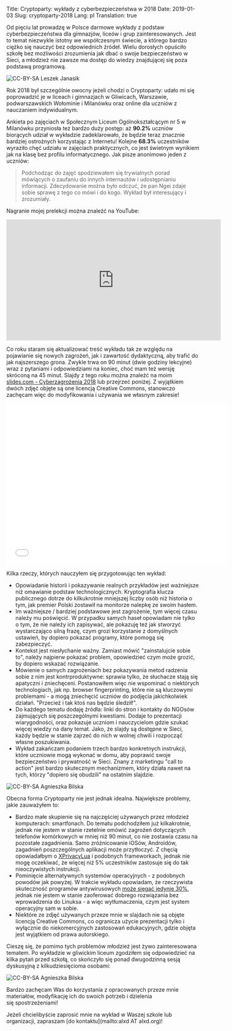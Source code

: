 Title: Cryptoparty: wykłady z cyberbezpieczeństwa w 2018
Date: 2019-01-03
Slug: cryptoparty-2018
Lang: pl
Translation: true

Od pięciu lat prowadzę w Polsce darmowe wykłady z podstaw cyberbezpieczeństwa dla gimnazjów, liceów i grup zainteresowanych. Jest to temat niezwykle istotny we współczesnym świecie, a którego bardzo ciężko się nauczyć bez odpowiednich źródeł.  Wielu dorosłych opuściło szkołę bez możliwości zrozumienia jak dbać o swoje bezpieczeństwo w Sieci, a młodzież nie zawsze ma dostęp do wiedzy znajdującej się poza podstawą programową.

![CC-BY-SA Leszek Janasik](/images/25_cryptoparty2018/milanowek.jpg)

Rok 2018 był szczególnie owocny jeżeli chodzi o Cryptoparty: udało mi się poprowadzić je w liceach i gimnazjach w Gliwicach, Warszawie, podwarszawskich Wołominie i Milanówku oraz online dla uczniów z nauczaniem indywidualnym.

Ankieta po zajęciach w Społecznym Liceum Ogólnokształcącym nr 5 w Milanówku przyniosła też bardzo duży postęp: aż **90.2%** uczniów biorących udział w wykładzie zadeklarowało, że będzie teraz znacznie bardziej ostrożnych korzystając z Internetu! Kolejne **68.3%** uczestników wyraziło chęć udziału w zajęciach praktycznych, co jest świetnym wynikiem jak na klasę bez profilu informatycznego. Jak pisze anonimowo jeden z uczniów:

> Podchodząc do zajęć spodziewałem się trywialnych porad mówiących o zaufaniu do innych internautów i udostępnianiu informacji. Zdecydowanie można było odczuć, że pan Ngei zdaje sobie sprawę z tego co mówi i do kogo. Wykład był interesujący i zrozumiały.

Nagranie mojej prelekcji można znaleźć na YouTube:

<iframe width="560" height="315" src="https://www.youtube-nocookie.com/embed/lhbVt7WPvG0" frameborder="0" allow="accelerometer; autoplay; encrypted-media; gyroscope; picture-in-picture" allowfullscreen></iframe>

Co roku staram się aktualizować treść wykładu tak ze względu na pojawianie się nowych zagrożeń, jak i zawartość dydaktyczną, aby trafić do jak najszerszego grona. Zwykle trwa on 90 minut (dwie godziny lekcyjne) wraz z pytaniami i odpowiedziami na koniec, choć mam też wersję skróconą na 45 minut. Slajdy z tego roku można znaleźć na moim [slides.com - Cyberzagrożenia 2018](https://slides.com/pawelngei/cyberzagrozenia18) lub przejrzeć poniżej. Z wyjątkiem dwóch zdjęć objęte są one licencją Creative Commons, stanowczo zachęcam więc do modyfikowania i używania we własnym zakresie!

<iframe src="//slides.com/pawelngei/cyberzagrozenia18/embed" width="576" height="420" scrolling="no" frameborder="0" webkitallowfullscreen mozallowfullscreen allowfullscreen></iframe>

Kilka rzeczy, których nauczyłem się przygotowując ten wykład:

* Opowiadanie historii i pokazywanie realnych przykładów jest ważniejsze niż omawianie podstaw technologicznych. Kryptografia klucza publicznego dotrze do kilkukrotnie mniejszej liczby osób niż historia o tym, jak premier Polski zostawił na monitorze nalepkę ze swoim hasłem.
* Im ważniejsze / bardziej podstawowe jest zagrożenie, tym więcej czasu należy mu poświęcić. W przypadku samych haseł opowiadam nie tylko o tym, że nie należy ich zapisywać, ale pokazuję też jak stworzyć wystarczająco silną frazę, czym grozi korzystanie z domyślnych ustawień, by dopiero pokazać programy, które pomogą się zabezpieczyć.
* Kontekst jest niesłychanie ważny. Zamiast mówić "zainstalujcie sobie to", należy najpierw pokazać problem, opowiedzieć czym może grozić, by dopiero wskazać rozwiązanie.
* Mówienie o samych zagrożeniach bez pokazywania metod radzenia sobie z nim jest kontrproduktywne: sprawia tylko, że słuchacze stają się apatyczni i zniechęceni. Postanowiłem więc nie wspominać o niektórych technologiach, jak np. browser fingerprinting, które nie są kluczowymi problemami - a mogą zniechęcić uczniów do podjęcia jakichkolwiek działań. "Przecież i tak ktoś nas będzie śledził!".
* Do każdego tematu dodaję źródła: linki do stron i kontakty do NGOsów zajmujących się poszczególnymi kwestiami. Dodaje to prezentacji wiarygodności, oraz pokazuje uczniom i nauczycielom gdzie szukać więcej wiedzy na dany temat. Jako, że slajdy są dostępne w Sieci, każdy będzie w stanie zajrzeć do nich w wolnej chwili i rozpocząć własne poszukiwania.
* Wykład zakańczam podaniem trzech bardzo konkretnych instrukcji, które uczniowie mogą wykonać w domu, aby poprawić swoje bezpieczeństwo i prywatność w Sieci. Znany z marketingu "call to action" jest bardzo skutecznym mechanizmem, który działa nawet na tych, którzy "dopiero się obudzili" na ostatnim slajdzie.

![CC-BY-SA Agnieszka Bilska](/images/25_cryptoparty2018/gliwice_makers.jpg)

Obecna forma Cryptoparty nie jest jednak idealna. Największe problemy, jakie zauważyłem to:

* Bardzo małe skupienie się na najczęściej używanych przez młodzież komputerach: smartfonach. Do tematu podchodziłem już kilkakrotnie, jednak nie jestem w stanie rzetelnie omówić zagrożeń dotyczących telefonów komórkowych w mniej niż 90 minut, co nie zostawia czasu na pozostałe zagadnienia. Samo zróżnicowanie iOSów, Androidów, zagadnień poszczególnych aplikacji może przytłoczyć. Z chęcią opowiadałbym o [XPrivacyLua](https://github.com/M66B/XPrivacyLua/blob/master/README.md) i podobnych frameworkach, jednak nie mogę oczekiwać, że więcej niż 5% uczestników zastosuje się do tak nieoczywistych instrukcji.
* Pominięcie alternatywnych systemów operacyjnych - z podobnych powodów jak powyżej. W trakcie wykładu opowiadam, że rzeczywista skuteczność programów antywirusowych [może sięgać jedynie 30%](http://www.channelregister.co.uk/2007/12/21/dwindling_antivirus_protection/), jednak nie jestem w stanie zaoferować dobrego rozwiązania bez wprowadzenia do Linuksa - a więc wytłumaczenia, czym jest system operacyjny sam w sobie.
* Niektóre ze zdjęć używanych przeze mnie w slajdach nie są objęte licencją Creative Commons, co ogranicza użycie prezentacji tylko i wyłącznie do niekomercyjnych zastosowań edukacyjnych, gdzie objęta jest wyjątkiem od prawa autorskiego.

Cieszę się, że pomimo tych problemów młodzież jest żywo zainteresowana tematem. Po wykładzie w gliwickim liceum zgodziłem się odpowiedzieć na kilka pytań przed szkołą, co skończyło się ponad dwugodzinną sesją dyskusyjną z kilkudziesięcioma osobami:

![CC-BY-SA Agnieszka Bilska](/images/25_cryptoparty2018/po_zajeciach.jpg)

Bardzo zachęcam Was do korzystania z opracowanych przeze mnie materiałów, modyfikację ich do swoich potrzeb i dzielenia się spostrzeżeniami!

Jeżeli chcielibyście zaprosić mnie na wykład w Waszej szkole lub organizacji, zapraszam [do kontaktu](mailto:alxd AT alxd.org)!
